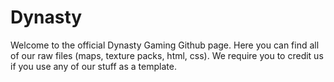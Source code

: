 # Dynasty

Welcome to the official Dynasty Gaming Github page. Here you can find all of our raw files (maps, texture packs, html, css). We require you to credit us if you use any of our stuff as a template.